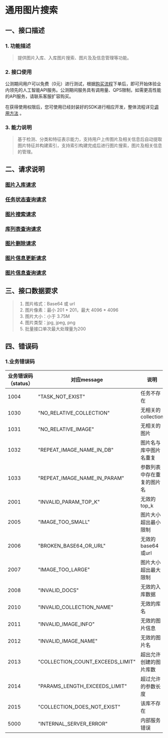 # 通用图片搜索

## 一、接口描述

### 1. 功能描述
> 提供图片入库、入库图片搜索、图片及及信息管理等功能。

### 2. 接口使用

公测期间用户可以免费（0元）进行测试，根据[购买流程](../Pricing/Purchase-Process.md)下单后，即可开始体验业内领先的人工智能API服务。公测期间服务具有调用量、QPS限制，如需更高性能的API服务，请联系客服扩容购买。

在获得使用权限后，您可使用已经封装好的SDK进行相应开发，整体流程详见[调用方法](../Operation-Guide/call-methods.md)  。

### 3. 能力说明

> 基于检测、分类和特征表示能力，支持用户上传图片及相关信息后自动提取图片特征并构建索引，支持索引构建完成后进行图片搜索，图片及相关信息的管理。

## 二、请求说明
### [图片入库请求](./insert_data.html/)
### [任务状态查询请求](./fetch_task_status.html/)
### [图片搜索请求](./search.html/)
### [库列表查询请求](./list_collection.html/)
### [图片删除请求](./delete_image.html/)
### [图片信息更新请求](./update_infos.html/)
### [图片信息查询请求](./fetch_infos.html/)

## 三、接口数据要求
> 1. 图片格式：Base64 或 url
> 2. 图片像素：最小 201 \* 201，最大 4096 \* 4096
> 3. 图片大小：小于 3.75M
> 4. 图片类型：jpg, jpeg, png
> 5. 批量接口单次最大处理量为200

## 四、错误码

### 1.业务错误码

业务错误码（status）|对应message|说明
------|------|------
1004 | "TASK_NOT_EXIST" | 任务不存在
1030 | "NO_RELATIVE_COLLECTION" | 无相关的collection
1031 | "NO_RELATIVE_IMAGE" | 无相关的图片
1032 | "REPEAT_IMAGE_NAME_IN_DB" | 图片名与库中图片名重复
1033 | "REPEAT_IMAGE_NAME_IN_PARAM" | 参数列表中存在重复的图片名
2001 | "INVALID_PARAM_TOP_K" | 无效的top_k
2005 | "IMAGE_TOO_SMALL" | 图片大小超出最小限制
2006 | "BROKEN_BASE64_OR_URL" | 无效的base64或url
2007 | "IMAGE_TOO_LARGE" | 图片大小超出最大限制
2008 | "INVALID_DOCS" | 无效的入库数据
2010 | "INVALID_COLLECTION_NAME" | 无效的库名
2011 | "INVALID_IMAGE_INFO" | 无效的图片信息
2012 | "INVALID_IMAGE_NAME" | 无效的图片名
2013 | "COLLECTION_COUNT_EXCEEDS_LIMIT" | 超出允许创建的图片库数
2014 | "PARAMS_LENGTH_EXCEEDS_LIMIT" | 超过允许的参数长度
2015 | "COLLECTION_DOES_NOT_EXIST" | 该库不存在
5000 | "INTERNAL_SERVER_ERROR" | 内部服务错误